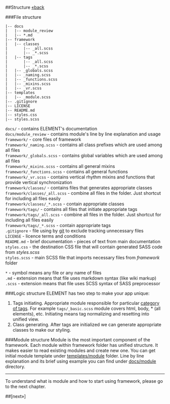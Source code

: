 ##Structure [&laquo;back](https://github.com/kalopsia/element/blob/master/docs/0_preface.md)

###File structure
```
|-- docs
|   |-- module_review
|   |-- *.md
|-- framework
|   |-- classes
|       |-- _all.scss
|       |-- _*.scss
|   |-- tags
|       |-- _all.scss
|       |-- _*.scss
|   |-- _globals.scss
|   |-- _naming.scss
|   |-- _functions.scss
|   |-- _mixins.scss
|   |-- _vr.scss
|-- templates
|   |-- _module.scss
|-- .gitignore
|-- LICENSE
|-- README.md
|-- styles.css
|-- styles.scss
```

``docs/`` - contains ELEMENT's documentation<br/>
``docs/module_review`` - contains module's line by line explanation and usage<br/>
``framework/`` - core files of framework<br/>
``framework/_naming.scss`` - contains all class prefixes which are used among all files<br/>
``framework/_globals.scss`` - contains global variables which are used among all files<br/>
``framework/_mixins.scss`` - contains all general mixins<br/>
``framework/_functions.scss`` - contains all general functions<br/>
``framework/_vr.scss`` - contains vertical rhythm mixins and functions that provide vertical synchronization<br/>
``framework/classes/`` - contains files that generates appropriate classes<br/>
``framework/classes/_all.scss`` - combine all files in the folder. Just shortcut for including all files easily<br/>
``framework/classes/_*.scss`` - contain appropriate classes<br/>
``framework/tags/`` - contains all files that initiate appropriate tags<br/>
``framework/tags/_all.scss`` - combine all files in the folder. Just shortcut for including all files easily<br/>
``framework/tags/_*.scss`` - contain appropriate tags<br/>
``.gitignore`` - file using by [git](http://en.wikipedia.org/wiki/Git_(software)) to exclude tracking unnecessary files<br/>
``LICENSE`` - licence terms and conditions<br/>
``README.md`` - brief documentation - pieces of text from main documentation<br/>
``styles.css`` - the destination CSS file that will contain generated SASS code from *styles.scss*<br/>
``styles.scss`` - main SCSS file that imports necessary files from *framework* folder

``*`` - symbol means any file or any name of files<br/>
``.md`` - extension means that file uses markdown syntax (like wiki markup)<br/>
``.scss`` - extension means that file uses SCSS syntax of SASS preprocessor

###Logic structure
ELEMENT has two step to make your app unique:
1. Tags initiating. Appropriate module responsible for particular [category of tags](http://www.w3schools.com/tags/ref_byfunc.asp). For example ``tags/_basic.scss`` module covers html, body, * (all elements), etc. Initiating means tag normalizing and resetting into unified view.
2. Class generating. After tags are initialized we can generate appropriate classes to make our styling.

###Module structure
Module is the most important component of the framework.
Each module within framework folder has unified structure. It makes easier to read existing modules and create new one. You can get initial module template under [templates/module](https://github.com/kalopsia/element/tree/master/templates/module) folder. Line by line explanation and its brief using example you can find under [docs/module](https://github.com/kalopsia/element/tree/master/docs/module) directory.

<hr>

To understand what is module and how to start using framework, please go to the next chapter.

##[next&raquo;]